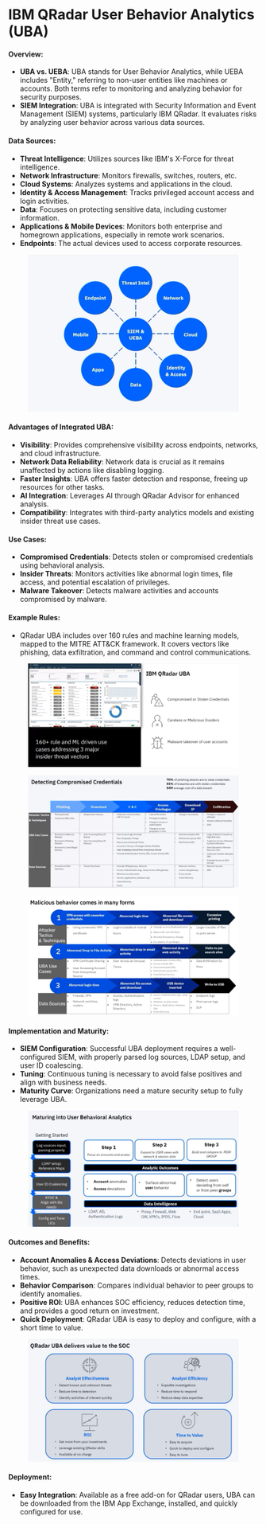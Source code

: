 # IBM QRadar User Behavior Analytics (UBA)

#### Overview:

* **UBA vs. UEBA**: UBA stands for User Behavior Analytics, while UEBA includes "Entity," referring to non-user entities like machines or accounts. Both terms refer to monitoring and analyzing behavior for security purposes.
* **SIEM Integration**: UBA is integrated with Security Information and Event Management (SIEM) systems, particularly IBM QRadar. It evaluates risks by analyzing user behavior across various data sources.

#### Data Sources:

* **Threat Intelligence**: Utilizes sources like IBM's X-Force for threat intelligence.
* **Network Infrastructure**: Monitors firewalls, switches, routers, etc.
* **Cloud Systems**: Analyzes systems and applications in the cloud.
* **Identity & Access Management**: Tracks privileged account access and login activities.
* **Data**: Focuses on protecting sensitive data, including customer information.
* **Applications & Mobile Devices**: Monitors both enterprise and homegrown applications, especially in remote work scenarios.
* **Endpoints**: The actual devices used to access corporate resources.

<figure><img src="../.gitbook/assets/image (74).png" alt=""><figcaption></figcaption></figure>

#### Advantages of Integrated UBA:

* **Visibility**: Provides comprehensive visibility across endpoints, networks, and cloud infrastructure.
* **Network Data Reliability**: Network data is crucial as it remains unaffected by actions like disabling logging.
* **Faster Insights**: UBA offers faster detection and response, freeing up resources for other tasks.
* **AI Integration**: Leverages AI through QRadar Advisor for enhanced analysis.
* **Compatibility**: Integrates with third-party analytics models and existing insider threat use cases.

#### Use Cases:

* **Compromised Credentials**: Detects stolen or compromised credentials using behavioral analysis.
* **Insider Threats**: Monitors activities like abnormal login times, file access, and potential escalation of privileges.
* **Malware Takeover**: Detects malware activities and accounts compromised by malware.

#### Example Rules:

* QRadar UBA includes over 160 rules and machine learning models, mapped to the MITRE ATT\&CK framework. It covers vectors like phishing, data exfiltration, and command and control communications.

<figure><img src="../.gitbook/assets/image (75).png" alt=""><figcaption></figcaption></figure>

<figure><img src="../.gitbook/assets/image (76).png" alt=""><figcaption></figcaption></figure>

<figure><img src="../.gitbook/assets/image (77).png" alt=""><figcaption></figcaption></figure>

#### Implementation and Maturity:

* **SIEM Configuration**: Successful UBA deployment requires a well-configured SIEM, with properly parsed log sources, LDAP setup, and user ID coalescing.
* **Tuning**: Continuous tuning is necessary to avoid false positives and align with business needs.
* **Maturity Curve**: Organizations need a mature security setup to fully leverage UBA.

<figure><img src="../.gitbook/assets/image (78).png" alt=""><figcaption></figcaption></figure>

#### Outcomes and Benefits:

* **Account Anomalies & Access Deviations**: Detects deviations in user behavior, such as unexpected data downloads or abnormal access times.
* **Behavior Comparison**: Compares individual behavior to peer groups to identify anomalies.
* **Positive ROI**: UBA enhances SOC efficiency, reduces detection time, and provides a good return on investment.
* **Quick Deployment**: QRadar UBA is easy to deploy and configure, with a short time to value.

<figure><img src="../.gitbook/assets/image (79).png" alt=""><figcaption></figcaption></figure>

#### Deployment:

* **Easy Integration**: Available as a free add-on for QRadar users, UBA can be downloaded from the IBM App Exchange, installed, and quickly configured for use.
